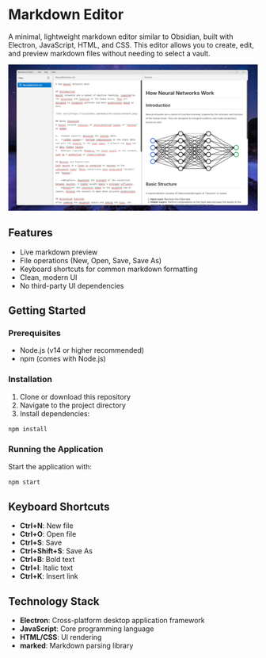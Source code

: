 # Markdown Editor

A minimal, lightweight markdown editor similar to Obsidian, built with Electron, JavaScript, HTML, and CSS. This editor allows you to create, edit, and preview markdown files without needing to select a vault.

![alt text](bb.png)

## Features

- Live markdown preview
- File operations (New, Open, Save, Save As)
- Keyboard shortcuts for common markdown formatting
- Clean, modern UI
- No third-party UI dependencies 

## Getting Started

### Prerequisites

- Node.js (v14 or higher recommended)
- npm (comes with Node.js)

### Installation

1. Clone or download this repository
2. Navigate to the project directory
3. Install dependencies:

```bash
npm install
```

### Running the Application

Start the application with:

```bash
npm start
```

## Keyboard Shortcuts

- **Ctrl+N**: New file
- **Ctrl+O**: Open file
- **Ctrl+S**: Save
- **Ctrl+Shift+S**: Save As
- **Ctrl+B**: Bold text
- **Ctrl+I**: Italic text
- **Ctrl+K**: Insert link

## Technology Stack

- **Electron**: Cross-platform desktop application framework
- **JavaScript**: Core programming language
- **HTML/CSS**: UI rendering
- **marked**: Markdown parsing library

